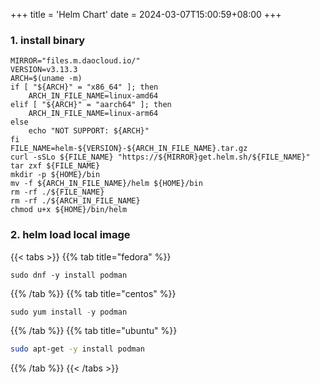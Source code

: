 +++
title = 'Helm Chart'
date = 2024-03-07T15:00:59+08:00
+++

### 1. install binary
```shell
MIRROR="files.m.daocloud.io/"
VERSION=v3.13.3
ARCH=$(uname -m)
if [ "${ARCH}" = "x86_64" ]; then
    ARCH_IN_FILE_NAME=linux-amd64
elif [ "${ARCH}" = "aarch64" ]; then
    ARCH_IN_FILE_NAME=linux-arm64
else
    echo "NOT SUPPORT: ${ARCH}"
fi
FILE_NAME=helm-${VERSION}-${ARCH_IN_FILE_NAME}.tar.gz
curl -sSLo ${FILE_NAME} "https://${MIRROR}get.helm.sh/${FILE_NAME}"
tar zxf ${FILE_NAME}
mkdir -p ${HOME}/bin
mv -f ${ARCH_IN_FILE_NAME}/helm ${HOME}/bin
rm -rf ./${FILE_NAME}
rm -rf ./${ARCH_IN_FILE_NAME}
chmod u+x ${HOME}/bin/helm

```

### 2. helm load local image


{{< tabs >}}
{{% tab title="fedora" %}}
```shell
sudo dnf -y install podman
```
{{% /tab %}}
{{% tab title="centos" %}}
```R
sudo yum install -y podman
```
{{% /tab %}}
{{% tab title="ubuntu" %}}
```Bash
sudo apt-get -y install podman
```
{{% /tab %}}
{{< /tabs >}}